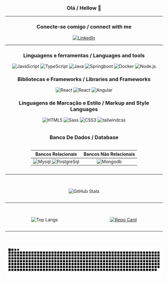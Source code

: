 <div style="text-align: center;">

### Olá / Hellow 👋

</div>

<hr />

 <div style="text-align: center;">

### Conecte-se comigo / connect with me

[![LinkedIn](https://img.shields.io/badge/LinkedIn-000?style=for-the-badge&logo=linkedin&logoColor=0E76A8)](https://www.linkedin.com/in/vinicius-barbosa-44b0121b0)

<div>

<hr />

<div style="text-align: center;">

### Linguagens e ferramentas / Languages and tools

![JavaScript](https://img.shields.io/badge/JavaScript-000?style=for-the-badge&logo=javascript)
![TypeScript](https://img.shields.io/badge/TypeScript-000?style=for-the-badge&logo=typescript)
![Java](https://img.shields.io/badge/Java-000?style=for-the-badge&logo=java)
![Springboot](https://img.shields.io/badge/springboot-000?style=for-the-badge&logo=springboot)
![Docker](https://img.shields.io/badge/docker-000?style=for-the-badge&logo=docker)
![Node.js](https://img.shields.io/badge/nodejs-000?style=for-the-badge&logo=node.js)

</div>

<div style="text-align: center;">

### Bibliotecas e Frameworks / Libraries and Frameworks

![React](https://img.shields.io/badge/React-000?style=for-the-badge&logo=react)
![React](https://img.shields.io/badge/React_Native-000?style=for-the-badge&logo=react)
![Angular](https://img.shields.io/badge/Angular-000?style=for-the-badge&logo=angular&logoColor=C3002F)

</div>

<div style="text-align: center;">

### Linguagens de Marcação e Estilo / Markup and Style Languages

![HTML5](https://img.shields.io/badge/HTML5-000?style=for-the-badge&logo=html5)
![Sass](https://img.shields.io/badge/Sass-000?style=for-the-badge&logo=sass)
![CSS3](https://img.shields.io/badge/CSS3-000?style=for-the-badge&logo=css3&logoColor=264CE4)
![tailwindcss](https://img.shields.io/badge/tailwindcss-000?style=for-the-badge&logo=tailwindcss&logoColor=264CE4)

</div>


<div style="display: grid; justify-content: center; text-decoration: center;" >

### Banco De Dados / Database


|                     Bancos Relacionais                                        |                          Bancos Não Relacionais                                 |
|                           :---:                                               |                                     :---:                                       |
| ![Mysql](https://img.shields.io/badge/HTML5-000?style=for-the-badge&logo=mysql) ![PostgreSql](https://img.shields.io/badge/PostgreSql-000?style=for-the-badge&logo=PostgreSql) | ![Mongodb](https://img.shields.io/badge/mongodb-000?style=for-the-badge&logo=mongodb) |

</div>

<hr />
<br />
<div style="display: flex; justify-content: center;">

![GitHub Stats](https://github-readme-stats.vercel.app/api?username=ViniciusB-Dev&theme=transparent&bg_color=000&border_color=30A3DC&show_icons=true&icon_color=30A3DC&title_color=E94D5F&text_color=FFF)

</div>

<hr />
<br />
<div style="display: flex; justify-content: space-around;">

![Top Langs](https://github-readme-stats-git-masterrstaa-rickstaa.vercel.app/api/top-langs/?username=ViniciusB-Dev&layout=compact&bg_color=000&border_color=30A3DC&title_color=E94D5F&text_color=FFF)

[![Repo Card](https://github-readme-stats.vercel.app/api/pin/?username=ViniciusB-Dev&repo=LIVROFIX&bg_color=000&border_color=30A3DC&show_icons=true&icon_color=30A3DC&title_color=E94D5F&text_color=FFF)](https://github.com/ViniciusB-Dev/LIVROFIX)

</div>

<hr />
<br />

<div  style="text-align: center;"> 
  
 
 ![Snake animation](https://github.com/ViniciusB-Dev/ViniciusB-Dev/blob/output/github-contribution-grid-snake.svg)
 
</div>

